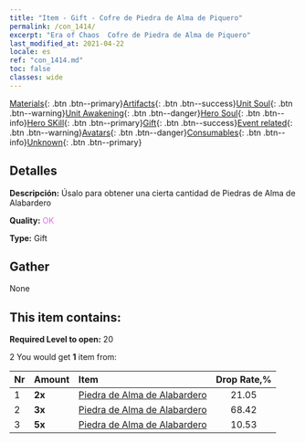 ```yaml
---
title: "Item - Gift - Cofre de Piedra de Alma de Piquero"
permalink: /con_1414/
excerpt: "Era of Chaos  Cofre de Piedra de Alma de Piquero"
last_modified_at: 2021-04-22
locale: es
ref: "con_1414.md"
toc: false
classes: wide
---
```

 [Materials](/ItemsES/){: .btn .btn--primary}[Artifacts](/ItemsES/Artifacts/){: .btn .btn--success}[Unit Soul](/ItemsES/UnitSoul/){: .btn .btn--warning}[Unit Awakening](/ItemsES/UnitAwakening/){: .btn .btn--danger}[Hero Soul](/ItemsES/HeroSoul/){: .btn .btn--info}[Hero SKill](/ItemsES/HeroSkill/){: .btn .btn--primary}[Gift](/ItemsES/Gift/){: .btn .btn--success}[Event related](/ItemsES/Events/){: .btn .btn--warning}[Avatars](/ItemsES/Avatars/){: .btn .btn--danger}[Consumables](/ItemsES/Consumables/){: .btn .btn--info}[Unknown](/ItemsES/Unknown/){: .btn .btn--primary}

## Detalles
 **Descripción:** Úsalo para obtener una cierta cantidad de Piedras de Alma de Alabardero

 **Quality:** <span style="color: #DA70D6">OK</span>

 **Type:** Gift

## Gather

  None

## This item contains:

 **Required Level to open:** 20

 2 You would get **1** item  from:

  | Nr | Amount |     Item    | Drop Rate,% |
  |:---|:-------|:------------|:---------:|
  | 1 |  **2x** | [Piedra de Alma de Alabardero](/ItemsES/unt_282/) | 21.05 | 
  | 2 |  **3x** | [Piedra de Alma de Alabardero](/ItemsES/unt_282/) | 68.42 | 
  | 3 |  **5x** | [Piedra de Alma de Alabardero](/ItemsES/unt_282/) | 10.53 | 
